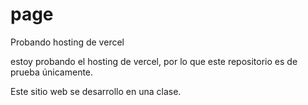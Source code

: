 # page
Probando hosting de vercel

estoy probando el hosting de vercel, por lo que este repositorio es de prueba únicamente.

Este sitio web se desarrollo en una clase.